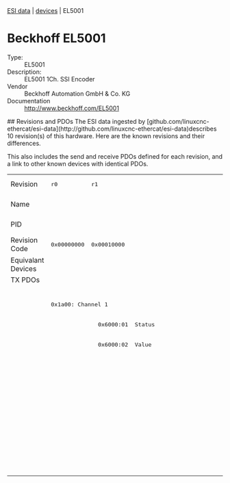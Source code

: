 <div class="nav"><a href="/esi-data">ESI data</a> | <a href="/esi-data/devices">devices</a> | EL5001</div>

#  Beckhoff EL5001

<dl>
  <dt>Type:</dt><dd>EL5001</dd>
  <dt>Description:</dt><dd>EL5001 1Ch. SSI Encoder</dd>
  <dt>Vendor</dt><dd>Beckhoff Automation GmbH & Co. KG</dd>
  <dt>Documentation</dt><dd><a href="http://www.beckhoff.com/EL5001">http://www.beckhoff.com/EL5001</a></dd>
</dl>
## Revisions and PDOs
The ESI data ingested by [github.com/linuxcnc-ethercat/esi-data](http://github.com/linuxcnc-ethercat/esi-data)describes 10 revision(s) of this hardware.  Here are the known revisions and their differences.

This also includes the send and receive PDOs defined for each revision, and a link to other known devices with identical PDOs.

<table>
<tr >
<td class="first">Revision</td>
<td ><pre>r0</pre></td>
<td ><pre>r1</pre></td>
<td ><pre>r1016</pre></td>
<td ><pre>r1017</pre></td>
<td ><pre>r1018</pre></td>
<td ><pre>r1019</pre></td>
<td ><pre>r1020</pre></td>
<td ><pre>r1021</pre></td>
<td ><pre>r9995</pre></td>
<td ><pre>r9996</pre></td>
</tr>
<tr >
<td class="first">Name</td>
<td  colspan=10 align="center"><pre>EL5001 1Ch. SSI Encoder</pre></td>
</tr>
<tr >
<td class="first">PID</td>
<td  colspan=10 align="center"><pre>0x13893052</pre></td>
</tr>
<tr >
<td class="first">Revision Code</td>
<td ><pre>0x00000000</pre></td>
<td ><pre>0x00010000</pre></td>
<td ><pre>0x03f80000</pre></td>
<td ><pre>0x03f90000</pre></td>
<td ><pre>0x03fa0000</pre></td>
<td ><pre>0x03fb0000</pre></td>
<td ><pre>0x03fc0000</pre></td>
<td ><pre>0x03fd0000</pre></td>
<td ><pre>0x270b0000</pre></td>
<td ><pre>0x270c0000</pre></td>
</tr>
<tr >
<td class="first">Equivalant Devices</td>
<td  colspan=10 align="center"></td>
</tr>
<tr class="txpdo pdosection">
<td class="first" rowspan=10 valign=top>TX PDOs</td>
<td colspan=8 align="left"></td>
<td colspan=2 align="left"><pre>: </pre></td>
<td></td>
</tr>
<tr class="txpdo pdosection">
<td  colspan=8 align="left"><pre>0x1a00: Channel 1</pre></td>
<td  colspan=2 align="left"></td>
</tr>
<tr class="txpdo">
<td ></td>
<td ><pre>  0x6000:01  Status                          BYTE (8 bits)</pre></td>
<td  colspan=8 align="left"></td>
</tr>
<tr class="txpdo">
<td ></td>
<td ><pre>  0x6000:02  Value                           UDINT (32 bits)</pre></td>
<td  colspan=8 align="left"></td>
</tr>
<tr class="txpdo pdosection">
<td  colspan=2 align="left"></td>
<td  colspan=6 align="left"><pre>0x1a01: SSI Inputs</pre></td>
<td  colspan=2 align="left"></td>
</tr>
<tr class="txpdo">
<td  colspan=2 align="left"></td>
<td ><pre>  0x6010:01  Data error                      BOOL</pre></td>
<td  colspan=5 align="left"><pre>  0x6010:01  Status__Data error              BOOL</pre></td>
<td  colspan=2 align="left"></td>
</tr>
<tr class="txpdo">
<td  colspan=2 align="left"></td>
<td ><pre>  0x6010:02  Frame error                     BOOL</pre></td>
<td  colspan=5 align="left"><pre>  0x6010:02  Status__Frame error             BOOL</pre></td>
<td  colspan=2 align="left"></td>
</tr>
<tr class="txpdo">
<td  colspan=2 align="left"></td>
<td ><pre>  0x6010:03  Power failure                   BOOL</pre></td>
<td  colspan=5 align="left"><pre>  0x6010:03  Status__Power failure           BOOL</pre></td>
<td  colspan=2 align="left"></td>
</tr>
<tr class="txpdo">
<td  colspan=7 align="left"></td>
<td ><pre>  0x6010:0e  Status__Sync error              BOOL</pre></td>
<td  colspan=2 align="left"></td>
</tr>
<tr class="txpdo">
<td  colspan=2 align="left"></td>
<td  colspan=6 align="left"><pre>  0x6010:11  Counter value                   UDINT (32 bits)</pre></td>
<td  colspan=2 align="left"></td>
</tr>
</table>
